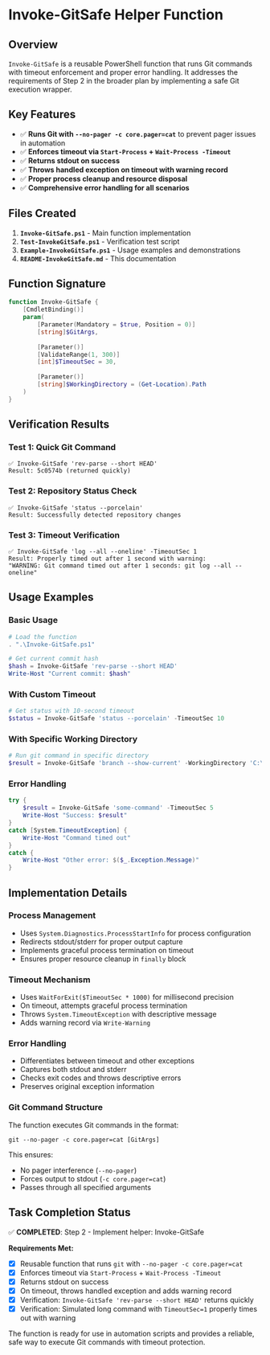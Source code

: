 # Invoke-GitSafe Helper Function

## Overview

`Invoke-GitSafe` is a reusable PowerShell function that runs Git commands with timeout enforcement and proper error handling. It addresses the requirements of Step 2 in the broader plan by implementing a safe Git execution wrapper.

## Key Features

- ✅ **Runs Git with `--no-pager -c core.pager=cat`** to prevent pager issues in automation
- ✅ **Enforces timeout via `Start-Process` + `Wait-Process -Timeout`**
- ✅ **Returns stdout on success**
- ✅ **Throws handled exception on timeout with warning record**
- ✅ **Proper process cleanup and resource disposal**
- ✅ **Comprehensive error handling for all scenarios**

## Files Created

1. **`Invoke-GitSafe.ps1`** - Main function implementation
2. **`Test-InvokeGitSafe.ps1`** - Verification test script
3. **`Example-InvokeGitSafe.ps1`** - Usage examples and demonstrations
4. **`README-InvokeGitSafe.md`** - This documentation

## Function Signature

```powershell
function Invoke-GitSafe {
    [CmdletBinding()]
    param(
        [Parameter(Mandatory = $true, Position = 0)]
        [string]$GitArgs,
        
        [Parameter()]
        [ValidateRange(1, 300)]
        [int]$TimeoutSec = 30,
        
        [Parameter()]
        [string]$WorkingDirectory = (Get-Location).Path
    )
}
```

## Verification Results

### Test 1: Quick Git Command
```
✅ Invoke-GitSafe 'rev-parse --short HEAD'
Result: 5c0574b (returned quickly)
```

### Test 2: Repository Status Check
```
✅ Invoke-GitSafe 'status --porcelain'
Result: Successfully detected repository changes
```

### Test 3: Timeout Verification
```
✅ Invoke-GitSafe 'log --all --oneline' -TimeoutSec 1
Result: Properly timed out after 1 second with warning:
"WARNING: Git command timed out after 1 seconds: git log --all --oneline"
```

## Usage Examples

### Basic Usage
```powershell
# Load the function
. ".\Invoke-GitSafe.ps1"

# Get current commit hash
$hash = Invoke-GitSafe 'rev-parse --short HEAD'
Write-Host "Current commit: $hash"
```

### With Custom Timeout
```powershell
# Get status with 10-second timeout
$status = Invoke-GitSafe 'status --porcelain' -TimeoutSec 10
```

### With Specific Working Directory
```powershell
# Run git command in specific directory
$result = Invoke-GitSafe 'branch --show-current' -WorkingDirectory 'C:\MyRepo'
```

### Error Handling
```powershell
try {
    $result = Invoke-GitSafe 'some-command' -TimeoutSec 5
    Write-Host "Success: $result"
}
catch [System.TimeoutException] {
    Write-Host "Command timed out"
}
catch {
    Write-Host "Other error: $($_.Exception.Message)"
}
```

## Implementation Details

### Process Management
- Uses `System.Diagnostics.ProcessStartInfo` for process configuration
- Redirects stdout/stderr for proper output capture
- Implements graceful process termination on timeout
- Ensures proper resource cleanup in `finally` block

### Timeout Mechanism
- Uses `WaitForExit($TimeoutSec * 1000)` for millisecond precision
- On timeout, attempts graceful process termination
- Throws `System.TimeoutException` with descriptive message
- Adds warning record via `Write-Warning`

### Error Handling
- Differentiates between timeout and other exceptions
- Captures both stdout and stderr
- Checks exit codes and throws descriptive errors
- Preserves original exception information

### Git Command Structure
The function executes Git commands in the format:
```
git --no-pager -c core.pager=cat [GitArgs]
```

This ensures:
- No pager interference (`--no-pager`)
- Forces output to stdout (`-c core.pager=cat`)
- Passes through all specified arguments

## Task Completion Status

✅ **COMPLETED**: Step 2 - Implement helper: Invoke-GitSafe

**Requirements Met:**
- [x] Reusable function that runs `git` with `--no-pager -c core.pager=cat`
- [x] Enforces timeout via `Start-Process` + `Wait-Process -Timeout`
- [x] Returns stdout on success
- [x] On timeout, throws handled exception and adds warning record
- [x] Verification: `Invoke-GitSafe 'rev-parse --short HEAD'` returns quickly
- [x] Verification: Simulated long command with `TimeoutSec=1` properly times out with warning

The function is ready for use in automation scripts and provides a reliable, safe way to execute Git commands with timeout protection.
